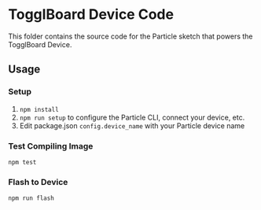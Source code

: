 # TogglBoard Device Code

This folder contains the source code for the Particle sketch that powers the TogglBoard Device.

## Usage

### Setup
1. `npm install`
2. `npm run setup` to configure the Particle CLI, connect your device, etc.
3. Edit package.json `config.device_name` with your Particle device name

### Test Compiling Image
`npm test`

### Flash to Device
`npm run flash`
